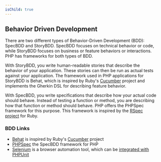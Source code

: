 ```yaml
---
isChild: true
---
```


## Behavior Driven Development

There are two different types of Behavior-Driven Development (BDD): SpecBDD and StoryBDD. SpecBDD focuses on technical behavior or code, while StoryBDD focuses on business or feature behaviors or interactions. PHP has frameworks for both types of BDD.

With StoryBDD, you write human-readable stories that describe the behavior of your application. These stories 
can then be run as actual tests against your application. The framework used in PHP applications for StoryBDD
is Behat, which is inspired by Ruby's [Cucumber](http://cukes.info/) project and implements the Gherkin DSL
for describing feature behavior.

With SpecBDD, you write specifications that describe how your actual code should behave. Instead of testing
a function or method, you are describing how that function or method should behave. PHP offers the PHPSpec framework for this purpose. This framework is inspired
by the [RSpec project](http://rspec.info/) for Ruby.

### BDD Links    

* [Behat](http://behat.org/) is inspired by Ruby's [Cucumber](http://cukes.info/) project 
* [PHPSpec](http://www.phpspec.net/) the SpecBDD framework for PHP
* [Selenium](http://seleniumhq.org/) is a browser automation tool, which can be [integrated with PHPUnit](http://www.phpunit.de/manual/3.1/en/selenium.html)
